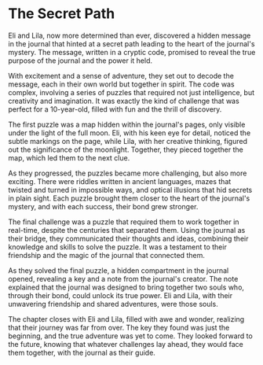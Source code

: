 # The Secret Path

Eli and Lila, now more determined than ever, discovered a hidden message in the journal that hinted at a secret path leading to the heart of the journal's mystery. The message, written in a cryptic code, promised to reveal the true purpose of the journal and the power it held.

With excitement and a sense of adventure, they set out to decode the message, each in their own world but together in spirit. The code was complex, involving a series of puzzles that required not just intelligence, but creativity and imagination. It was exactly the kind of challenge that was perfect for a 10-year-old, filled with fun and the thrill of discovery.

The first puzzle was a map hidden within the journal's pages, only visible under the light of the full moon. Eli, with his keen eye for detail, noticed the subtle markings on the page, while Lila, with her creative thinking, figured out the significance of the moonlight. Together, they pieced together the map, which led them to the next clue.

As they progressed, the puzzles became more challenging, but also more exciting. There were riddles written in ancient languages, mazes that twisted and turned in impossible ways, and optical illusions that hid secrets in plain sight. Each puzzle brought them closer to the heart of the journal's mystery, and with each success, their bond grew stronger.

The final challenge was a puzzle that required them to work together in real-time, despite the centuries that separated them. Using the journal as their bridge, they communicated their thoughts and ideas, combining their knowledge and skills to solve the puzzle. It was a testament to their friendship and the magic of the journal that connected them.

As they solved the final puzzle, a hidden compartment in the journal opened, revealing a key and a note from the journal's creator. The note explained that the journal was designed to bring together two souls who, through their bond, could unlock its true power. Eli and Lila, with their unwavering friendship and shared adventures, were those souls.

The chapter closes with Eli and Lila, filled with awe and wonder, realizing that their journey was far from over. The key they found was just the beginning, and the true adventure was yet to come. They looked forward to the future, knowing that whatever challenges lay ahead, they would face them together, with the journal as their guide.

